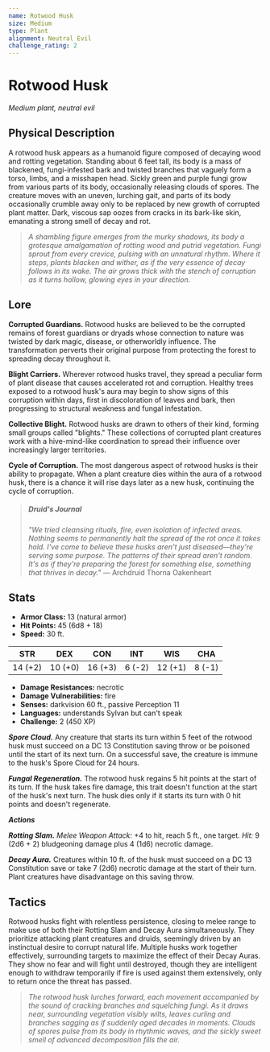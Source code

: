 ```yaml
---
name: Rotwood Husk
size: Medium
type: Plant
alignment: Neutral Evil
challenge_rating: 2
---
```


# Rotwood Husk

*Medium plant, neutral evil*

## Physical Description
A rotwood husk appears as a humanoid figure composed of decaying wood and rotting vegetation. Standing about 6 feet tall, its body is a mass of blackened, fungi-infested bark and twisted branches that vaguely form a torso, limbs, and a misshapen head. Sickly green and purple fungi grow from various parts of its body, occasionally releasing clouds of spores. The creature moves with an uneven, lurching gait, and parts of its body occasionally crumble away only to be replaced by new growth of corrupted plant matter. Dark, viscous sap oozes from cracks in its bark-like skin, emanating a strong smell of decay and rot.

> *A shambling figure emerges from the murky shadows, its body a grotesque amalgamation of rotting wood and putrid vegetation. Fungi sprout from every crevice, pulsing with an unnatural rhythm. Where it steps, plants blacken and wither, as if the very essence of decay follows in its wake. The air grows thick with the stench of corruption as it turns hollow, glowing eyes in your direction.*

## Lore
**Corrupted Guardians.** Rotwood husks are believed to be the corrupted remains of forest guardians or dryads whose connection to nature was twisted by dark magic, disease, or otherworldly influence. The transformation perverts their original purpose from protecting the forest to spreading decay throughout it.

**Blight Carriers.** Wherever rotwood husks travel, they spread a peculiar form of plant disease that causes accelerated rot and corruption. Healthy trees exposed to a rotwood husk's aura may begin to show signs of this corruption within days, first in discoloration of leaves and bark, then progressing to structural weakness and fungal infestation.

**Collective Blight.** Rotwood husks are drawn to others of their kind, forming small groups called "blights." These collections of corrupted plant creatures work with a hive-mind-like coordination to spread their influence over increasingly larger territories.

**Cycle of Corruption.** The most dangerous aspect of rotwood husks is their ability to propagate. When a plant creature dies within the aura of a rotwood husk, there is a chance it will rise days later as a new husk, continuing the cycle of corruption.

> ##### Druid's Journal
> *"We tried cleansing rituals, fire, even isolation of infected areas. Nothing seems to permanently halt the spread of the rot once it takes hold. I've come to believe these husks aren't just diseased—they're serving some purpose. The patterns of their spread aren't random. It's as if they're preparing the forest for something else, something that thrives in decay."*
> — Archdruid Thorna Oakenheart

## Stats

- **Armor Class:** 13 (natural armor)
- **Hit Points:** 45 (6d8 + 18)
- **Speed:** 30 ft.

| STR     | DEX     | CON     | INT     | WIS     | CHA     |
|---------|---------|---------|---------|---------|---------|
| 14 (+2) | 10 (+0) | 16 (+3) | 6 (-2)  | 12 (+1) | 8 (-1)  |

- **Damage Resistances:** necrotic
- **Damage Vulnerabilities:** fire
- **Senses:** darkvision 60 ft., passive Perception 11
- **Languages:** understands Sylvan but can't speak
- **Challenge:** 2 (450 XP)

***Spore Cloud.*** Any creature that starts its turn within 5 feet of the rotwood husk must succeed on a DC 13 Constitution saving throw or be poisoned until the start of its next turn. On a successful save, the creature is immune to the husk's Spore Cloud for 24 hours.

***Fungal Regeneration.*** The rotwood husk regains 5 hit points at the start of its turn. If the husk takes fire damage, this trait doesn't function at the start of the husk's next turn. The husk dies only if it starts its turn with 0 hit points and doesn't regenerate.

***Actions***

***Rotting Slam.*** *Melee Weapon Attack:* +4 to hit, reach 5 ft., one target. *Hit:* 9 (2d6 + 2) bludgeoning damage plus 4 (1d6) necrotic damage.

***Decay Aura.*** Creatures within 10 ft. of the husk must succeed on a DC 13 Constitution save or take 7 (2d6) necrotic damage at the start of their turn. Plant creatures have disadvantage on this saving throw.

## Tactics
Rotwood husks fight with relentless persistence, closing to melee range to make use of both their Rotting Slam and Decay Aura simultaneously. They prioritize attacking plant creatures and druids, seemingly driven by an instinctual desire to corrupt natural life. Multiple husks work together effectively, surrounding targets to maximize the effect of their Decay Auras. They show no fear and will fight until destroyed, though they are intelligent enough to withdraw temporarily if fire is used against them extensively, only to return once the threat has passed.

> *The rotwood husk lurches forward, each movement accompanied by the sound of cracking branches and squelching fungi. As it draws near, surrounding vegetation visibly wilts, leaves curling and branches sagging as if suddenly aged decades in moments. Clouds of spores pulse from its body in rhythmic waves, and the sickly sweet smell of advanced decomposition fills the air.*
